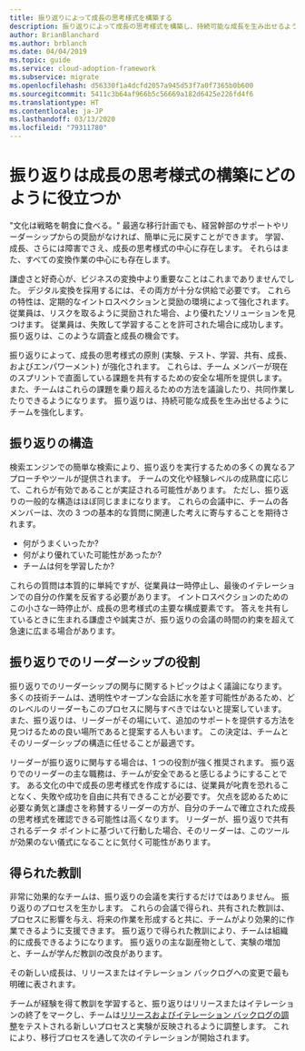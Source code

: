 ```yaml
---
title: 振り返りによって成長の思考様式を構築する
description: 振り返りによって成長の思考様式を構築し、持続可能な成長を生み出せるようにチームを強化する方法について説明します。
author: BrianBlanchard
ms.author: brblanch
ms.date: 04/04/2019
ms.topic: guide
ms.service: cloud-adoption-framework
ms.subservice: migrate
ms.openlocfilehash: d56330f1a4dcfd2057a945d53f7a0f7365b0b600
ms.sourcegitcommit: 5411c3b64af966b5c56669a182d6425e226fd4f6
ms.translationtype: HT
ms.contentlocale: ja-JP
ms.lasthandoff: 03/13/2020
ms.locfileid: "79311780"
---
```

<!-- markdownlint-disable MD026 -->

# <a name="how-do-retrospectives-help-build-a-growth-mindset"></a>振り返りは成長の思考様式の構築にどのように役立つか

"文化は戦略を朝食に食べる。" 最適な移行計画でも、経営幹部のサポートやリーダーシップからの奨励がなければ、簡単に元に戻すことができます。 学習、成長、さらには障害でさえ、成長の思考様式の中心に存在します。 それらはまた、すべての変換作業の中心にも存在します。

謙虚さと好奇心が、ビジネスの変換中より重要なことはこれまでありませんでした。 デジタル変換を採用するには、その両方が十分な供給で必要です。 これらの特性は、定期的なイントロスペクションと奨励の環境によって強化されます。 従業員は、リスクを取るように奨励された場合、より優れたソリューションを見つけます。 従業員は、失敗して学習することを許可された場合に成功します。 振り返りは、このような調査と成長の機会です。

振り返りによって、成長の思考様式の原則 (実験、テスト、学習、共有、成長、およびエンパワーメント) が強化されます。 これらは、チーム メンバーが現在のスプリントで直面している課題を共有するための安全な場所を提供します。 また、チームはこれらの課題を乗り超えるための方法を議論したり、共同作業したりできるようになります。 振り返りは、持続可能な成長を生み出せるようにチームを強化します。

## <a name="retrospective-structure"></a>振り返りの構造

検索エンジンでの簡単な検索により、振り返りを実行するための多くの異なるアプローチやツールが提供されます。 チームの文化や経験レベルの成熟度に応じて、これらが有効であることが実証される可能性があります。 ただし、振り返りの一般的な構造はほぼ同じままになります。 これらの会議中に、チームの各メンバーは、次の 3 つの基本的な質問に関連した考えに寄与することを期待されます。

- 何がうまくいったか?
- 何がより優れていた可能性があったか?
- チームは何を学習したか?

これらの質問は本質的に単純ですが、従業員は一時停止し、最後のイテレーションでの自分の作業を反省する必要があります。 イントロスペクションのためのこの小さな一時停止が、成長の思考様式の主要な構成要素です。 答えを共有しているときに生まれる謙虚さや誠実さが、振り返りの会議の時間の約束を超えて急速に広まる場合があります。

## <a name="leaderships-role-in-a-retrospective"></a>振り返りでのリーダーシップの役割

振り返りでのリーダーシップの関与に関するトピックはよく議論になります。 多くの技術チームは、透明性やオープンな会話に水を差す可能性があるため、どのレベルのリーダーもこのプロセスに関与すべきではないと提案しています。 また、振り返りは、リーダーがその場にいて、追加のサポートを提供する方法を見つけるための良い場所であると提案する人もいます。 この決定は、チームとそのリーダーシップの構造に任せることが最適です。

リーダーが振り返りに関与する場合は、1 つの役割が強く推奨されます。 振り返りでのリーダーの主な職務は、チームが安全であると感じるようにすることです。 ある文化の中で成長の思考様式を作成するには、従業員が叱責を恐れることなく、失敗や成功を自由に共有できることが必要です。 欠点を認めるために必要な勇気と謙虚さを称賛するリーダーの方が、自分のチームで確立された成長の思考様式を確認できる可能性は高くなります。 リーダーが、振り返りで共有されるデータ ポイントに基づいて行動した場合、そのリーダーは、このツールが効果のない儀式になることに気付く可能性があります。

## <a name="lessons-learned"></a>得られた教訓

非常に効果的なチームは、振り返りの会議を実行するだけではありません。 振り返りのプロセスを生かします。 これらの会議で得られ、共有された教訓は、プロセスに影響を与え、将来の作業を形成すると共に、チームがより効果的に作業できるように支援できます。 振り返りで得られた教訓により、チームは組織的に成長できるようになります。 振り返りの主な副産物として、実験の増加と、チームが学んだ教訓の改良があります。

その新しい成長は、リリースまたはイテレーション バックログへの変更で最も明確に表されます。

チームが経験を得て教訓を学習すると、振り返りはリリースまたはイテレーションの終了をマークし、チームは[リリースおよびイテレーション バックログの調整](../assess/release-iteration-backlog.md)をテストされる新しいプロセスと実験が反映されるように調整します。 これにより、移行プロセスを通して次のイテレーションが開始されます。
